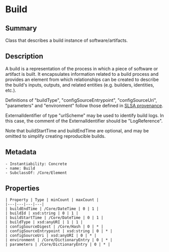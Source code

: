 <!-- Automatically generated by spec-parser v2.0.0 on 2023-12-25T20:28:21.783513+00:00 -->
<!-- SPDX-License-Identifier: Community-Spec-1.0 -->

# Build

## Summary

Class that describes a build instance of software/artifacts.


## Description

A build is a representation of the process in which a piece of software or artifact is built. It encapsulates information related to a build process and
provides an element from which relationships can be created to describe the build's inputs, outputs, and related entities (e.g. builders, identities, etc.).

Definitions of "buildType", "configSourceEntrypoint", "configSourceUri", "parameters" and "environment" follow those defined in [SLSA provenance](https://slsa.dev/provenance/v0.2).

ExternalIdentifier of type "urlScheme" may be used to identify build logs. In this case, the comment of the ExternalIdentifier should be "LogReference".

Note that buildStartTime and buildEndTime are optional, and may be omitted to simplify creating reproducible builds.


## Metadata

    - Instantiability: Concrete
    - name: Build
    - SubclassOf: /Core/Element



## Properties

    | Property | Type | minCount | maxCount |
    |---|---|---|---|
    | buildEndTime | /Core/DateTime | 0 | 1 |
    | buildId | xsd:string | 0 | 1 |
    | buildStartTime | /Core/DateTime | 0 | 1 |
    | buildType | xsd:anyURI | 1 | 1 |
    | configSourceDigest | /Core/Hash | 0 | * |
    | configSourceEntrypoint | xsd:string | 0 | * |
    | configSourceUri | xsd:anyURI | 0 | * |
    | environment | /Core/DictionaryEntry | 0 | * |
    | parameters | /Core/DictionaryEntry | 0 | * |

